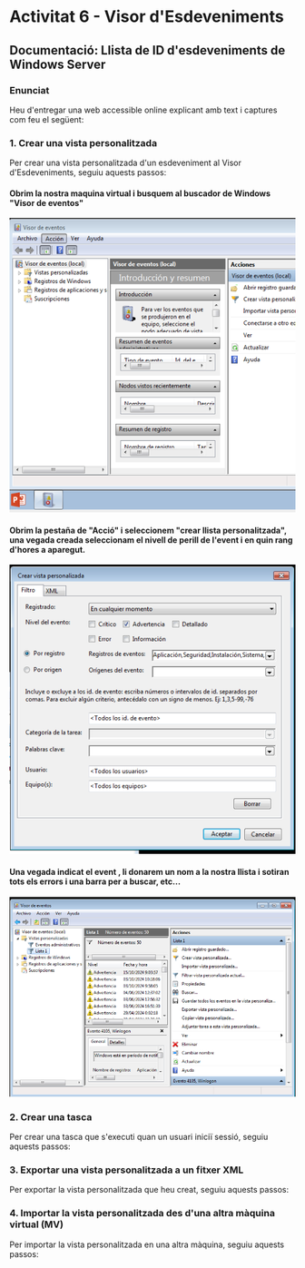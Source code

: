 # Activitat 6 - Visor d'Esdeveniments

## Documentació: Llista de ID d'esdeveniments de Windows Server

### Enunciat
Heu d'entregar una web accessible online explicant amb text i captures com feu el següent:

### 1. Crear una vista personalitzada
Per crear una vista personalitzada d'un esdeveniment al Visor d'Esdeveniments, seguiu aquests passos:

#### Obrim la nostra maquina virtual i busquem al buscador de Windows "Visor de eventos"
![](Capturas/Cap1.png)
#### Obrim la pestaña de "Acció" i seleccionem "crear llista personalitzada", una vegada creada seleccionam el nivell de perill de l'event i en quin rang d'hores a aparegut.
![](Capturas/Cap2.png)
#### Una vegada indicat el event , li donarem un nom a la nostra llista i sotiran tots els errors i una barra per a buscar, etc...
![](Capturas/Cap3.png)
### 2. Crear una tasca
Per crear una tasca que s'executi quan un usuari iniciï sessió, seguiu aquests passos:


### 3. Exportar una vista personalitzada a un fitxer XML
Per exportar la vista personalitzada que heu creat, seguiu aquests passos:


### 4. Importar la vista personalitzada des d'una altra màquina virtual (MV)
Per importar la vista personalitzada en una altra màquina, seguiu aquests passos:

